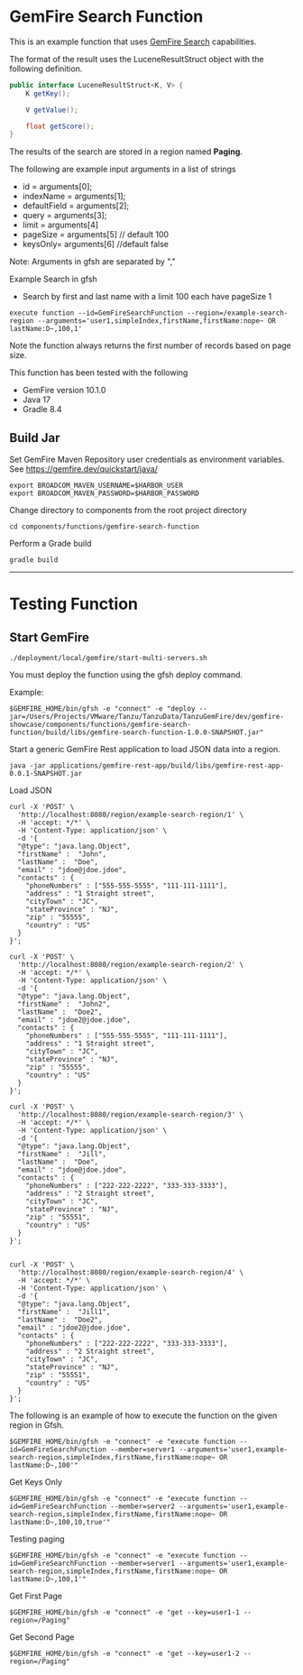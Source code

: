 # GemFire Search Function


This is an example function that uses [GemFire Search](https://docs.vmware.com/en/VMware-GemFire-Search/1.1/gemfire-search/search_landing.html) capabilities.


The format of the result uses the LuceneResultStruct object with the following definition.

```java
public interface LuceneResultStruct<K, V> {
    K getKey();

    V getValue();

    float getScore();
}
```

The results of the search are stored in a region named **Paging**.


The following are example input arguments in a list of strings

- id = arguments[0];
- indexName = arguments[1];
- defaultField = arguments[2]; 
- query = arguments[3]; 
- limit = arguments[4]
- pageSize = arguments[5] // default 100
- keysOnly= arguments[6] //default false



Note: Arguments in gfsh are separated by ","

Example Search in gfsh

- Search by first and last name with a limit 100 each have pageSize 1

```shell
execute function --id=GemFireSearchFunction --region=/example-search-region --arguments='user1,simpleIndex,firstName,firstName:nope~ OR lastName:D~,100,1'
```

Note the function always returns the first number of records based on page size.


This function has been tested with the following

- GemFire version 10.1.0 
- Java 17
- Gradle 8.4

## Build Jar

Set GemFire Maven Repository user credentials as environment variables.
See https://gemfire.dev/quickstart/java/

```shell
export BROADCOM_MAVEN_USERNAME=$HARBOR_USER
export BROADCOM_MAVEN_PASSWORD=$HARBOR_PASSWORD
```

Change directory to components from the root project directory

```shell
cd components/functions/gemfire-search-function
```

Perform a Grade build

```shell
gradle build 
```

-------------------
# Testing Function

## Start GemFire

```shell
./deployment/local/gemfire/start-multi-servers.sh
```

You must deploy the function using the gfsh deploy command.

Example:

```shell
$GEMFIRE_HOME/bin/gfsh -e "connect" -e "deploy --jar=/Users/Projects/VMware/Tanzu/TanzuData/TanzuGemFire/dev/gemfire-showcase/components/functions/gemfire-search-function/build/libs/gemfire-search-function-1.0.0-SNAPSHOT.jar"
```

Start a generic GemFire Rest application to load JSON data into a region.

```shell
java -jar applications/gemfire-rest-app/build/libs/gemfire-rest-app-0.0.1-SNAPSHOT.jar
```


Load JSON
```shell
curl -X 'POST' \
  'http://localhost:8080/region/example-search-region/1' \
  -H 'accept: */*' \
  -H 'Content-Type: application/json' \
  -d '{
  "@type": "java.lang.Object",
  "firstName" :  "John",
  "lastName" :  "Doe",
  "email" : "jdoe@jdoe.jdoe", 
  "contacts" : {
    "phoneNumbers" : ["555-555-5555", "111-111-1111"],
    "address" : "1 Straight street",
    "cityTown" : "JC",
    "stateProvince" : "NJ",
    "zip" : "55555",
    "country" : "US"
  }
}';

curl -X 'POST' \
  'http://localhost:8080/region/example-search-region/2' \
  -H 'accept: */*' \
  -H 'Content-Type: application/json' \
  -d '{
  "@type": "java.lang.Object",
  "firstName" :  "John2",
  "lastName" :  "Doe2",
  "email" : "jdoe2@jdoe.jdoe", 
  "contacts" : {
    "phoneNumbers" : ["555-555-5555", "111-111-1111"],
    "address" : "1 Straight street",
    "cityTown" : "JC",
    "stateProvince" : "NJ",
    "zip" : "55555",
    "country" : "US"
  }
}';

curl -X 'POST' \
  'http://localhost:8080/region/example-search-region/3' \
  -H 'accept: */*' \
  -H 'Content-Type: application/json' \
  -d '{
  "@type": "java.lang.Object",
  "firstName" :  "Jill",
  "lastName" :  "Doe",
  "email" : "jdoe@jdoe.jdoe", 
  "contacts" : {
    "phoneNumbers" : ["222-222-2222", "333-333-3333"],
    "address" : "2 Straight street",
    "cityTown" : "JC",
    "stateProvince" : "NJ",
    "zip" : "55551",
    "country" : "US"
  }
}';


curl -X 'POST' \
  'http://localhost:8080/region/example-search-region/4' \
  -H 'accept: */*' \
  -H 'Content-Type: application/json' \
  -d '{
  "@type": "java.lang.Object",
  "firstName" :  "Jill1",
  "lastName" :  "Doe2",
  "email" : "jdoe2@jdoe.jdoe", 
  "contacts" : {
    "phoneNumbers" : ["222-222-2222", "333-333-3333"],
    "address" : "2 Straight street",
    "cityTown" : "JC",
    "stateProvince" : "NJ",
    "zip" : "55551",
    "country" : "US"
  }
}';
```

The following is an example of how to execute the function on the given region in Gfsh.

```shell
$GEMFIRE_HOME/bin/gfsh -e "connect" -e "execute function --id=GemFireSearchFunction --member=server1 --arguments='user1,example-search-region,simpleIndex,firstName,firstName:nope~ OR lastName:D~,100'"
```

Get Keys Only
```shell
$GEMFIRE_HOME/bin/gfsh -e "connect" -e "execute function --id=GemFireSearchFunction --member=server2 --arguments='user1,example-search-region,simpleIndex,firstName,firstName:nope~ OR lastName:D~,100,10,true'"
```

Testing paging


```shell
$GEMFIRE_HOME/bin/gfsh -e "connect" -e "execute function --id=GemFireSearchFunction --member=server1 --arguments='user1,example-search-region,simpleIndex,firstName,firstName:nope~ OR lastName:D~,100,1'"
```


Get First Page

```shell
$GEMFIRE_HOME/bin/gfsh -e "connect" -e "get --key=user1-1 --region=/Paging"
```

Get Second Page

```shell
$GEMFIRE_HOME/bin/gfsh -e "connect" -e "get --key=user1-2 --region=/Paging"
```